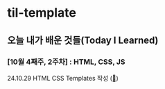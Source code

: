 # til-template

## 오늘 내가 배운 것들(Today I Learned)

### [10월 4째주, 2주차] : HTML, CSS, JS

24.10.29 HTML CSS Templates 작성 ([🤍](https://github.com/100-hours-a-week/mona-til/blob/main/Oct/2024-10-29.md))
